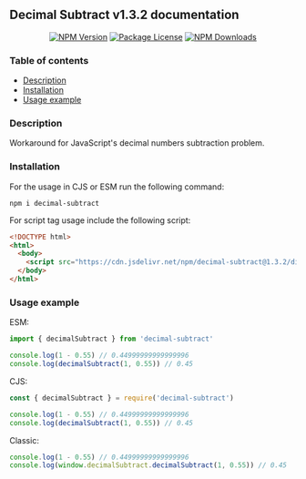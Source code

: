 ## Decimal Subtract v1.3.2 documentation

<p align="center">
  <a href="https://www.npmjs.com/package/decimal-subtract" target="_blank"><img src="https://img.shields.io/npm/v/decimal-subtract.svg" alt="NPM Version" /></a>
  <a href="https://www.npmjs.com/package/decimal-subtract" target="_blank"><img src="https://img.shields.io/npm/l/decimal-subtract.svg" alt="Package License" /></a>
  <a href="https://www.npmjs.com/package/decimal-subtract" target="_blank"><img src="https://img.shields.io/npm/dm/decimal-subtract.svg" alt="NPM Downloads" /></a>
</p>

### Table of contents

- [Description](#Description)
- [Installation](#Installation)
- [Usage example](#Usage-example)

### Description

Workaround for JavaScript's decimal numbers subtraction problem.

### Installation

For the usage in CJS or ESM run the following command:

```console
npm i decimal-subtract
```

For script tag usage include the following script:

```html
<!DOCTYPE html>
<html>
  <body>
    <script src="https://cdn.jsdelivr.net/npm/decimal-subtract@1.3.2/dist/decimal-subtract.min.js"></script>
  </body>
</html>
```

### Usage example

ESM:

```ts
import { decimalSubtract } from 'decimal-subtract'

console.log(1 - 0.55) // 0.44999999999999996
console.log(decimalSubtract(1, 0.55)) // 0.45
```

CJS:

```ts
const { decimalSubtract } = require('decimal-subtract')

console.log(1 - 0.55) // 0.44999999999999996
console.log(decimalSubtract(1, 0.55)) // 0.45
```

Classic:

```ts
console.log(1 - 0.55) // 0.44999999999999996
console.log(window.decimalSubtract.decimalSubtract(1, 0.55)) // 0.45
```
